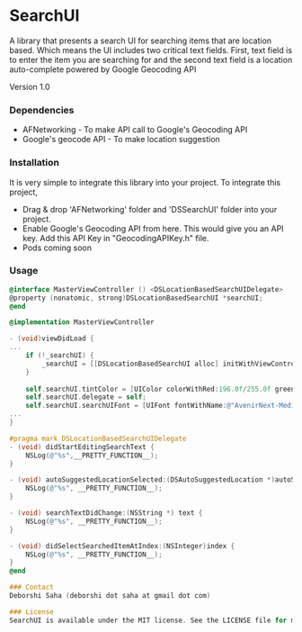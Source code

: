 # SearchUI

A library that presents a search UI for searching items that are location based. Which means the UI includes two critical text fields. First, text field is to enter the item you are searching for and the second text field is a location auto-complete powered by Google Geocoding API

Version 1.0

### Dependencies
 * AFNetworking - To make API call to Google's Geocoding API
 * Google's geocode API - To make location suggestion

### Installation
It is very simple to integrate this library into your project. To integrate this project, 
 * Drag & drop 'AFNetworking' folder and 'DSSearchUI' folder into your project.
 * Enable Google's Geocoding API from here. This would give you an API key. Add this API Key in "GeocodingAPIKey.h" file.
 * Pods coming soon
 
### Usage

```objective-c
@interface MasterViewController () <DSLocationBasedSearchUIDelegate>
@property (nonatomic, strong)DSLocationBasedSearchUI *searchUI;
@end

@implementation MasterViewController

- (void)viewDidLoad {
...
    if (!_searchUI) {
        _searchUI = [[DSLocationBasedSearchUI alloc] initWithViewController:self];
    }
    
    self.searchUI.tintColor = [UIColor colorWithRed:196.0f/255.0f green:2.0f/255.0f blue:2.0f/255.0f alpha:1.0f];
    self.searchUI.delegate = self;
    self.searchUI.searchUIFont = [UIFont fontWithName:@"AvenirNext-Medium" size:16.0f];
...
}

#pragma mark DSLocationBasedSearchUIDelegate
- (void) didStartEditingSearchText {
    NSLog(@"%s",__PRETTY_FUNCTION__);
}

- (void) autoSuggestedLocationSelected:(DSAutoSuggestedLocation *)autoSuggestedLocationItem {
    NSLog(@"%s", __PRETTY_FUNCTION__);
}

- (void) searchTextDidChange:(NSString *) text {
    NSLog(@"%s", __PRETTY_FUNCTION__);
}

- (void) didSelectSearchedItemAtIndex:(NSInteger)index {
    NSLog(@"%s", __PRETTY_FUNCTION__);
}
@end

### Contact
Deborshi Saha (deborshi dot saha at gmail dot com)

### License
SearchUI is available under the MIT license. See the LICENSE file for more info.
